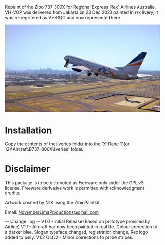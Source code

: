 Repaint of the Zibo 737-800X for Regional Express 'Rex' Airlines Australia.
VH-VOP was delivered from Jakarta on 23 Dec 2020 painted in rex livery, it was re-registered as VH-RQC and now represented here.

![VH-RQC](https://github.com/N1K340/FS-Aircraft-Repaints/blob/main/Zibo%20737-800/Rex%20737-800/pic/VH-RQC.jpg)

Installation
============

Copy the contents of the liveries folder into the 'X-Plane 11(or 12)\Aircraft\B737-800X\liveries' folder.


Disclaimer
==========

This package is to be distributed as Freeware only under the GPL v3 license.
Freeware derivative work is permitted with acknowledgment credits.


Artwork created by N1K using the Zibo Paintkit.

Email: NovemberLimaProductions@gmail.com


-- Change Log --
V1.0 - Initial Release (Based on prototype provided by Airline)
V1.1 - Aircraft has now been painted in real life. Colour correction to a darker blue, Slogan typeface changed, registration change, Rex logo added to belly.
V1.2 Oct22 - Minor corrections to probe stripes. 